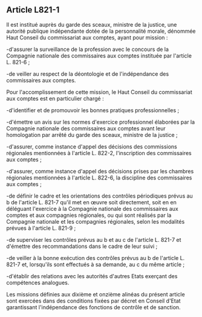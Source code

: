 Article L821-1
----
Il est institué auprès du garde des sceaux, ministre de la justice, une autorité
publique indépendante dotée de la personnalité morale, dénommée Haut Conseil du
commissariat aux comptes, ayant pour mission :

-d'assurer la surveillance de la profession avec le concours de la Compagnie
nationale des commissaires aux comptes instituée par l'article L. 821-6 ;

-de veiller au respect de la déontologie et de l'indépendance des commissaires
aux comptes.

Pour l'accomplissement de cette mission, le Haut Conseil du commissariat aux
comptes est en particulier chargé :

-d'identifier et de promouvoir les bonnes pratiques professionnelles ;

-d'émettre un avis sur les normes d'exercice professionnel élaborées par la
Compagnie nationale des commissaires aux comptes avant leur homologation par
arrêté du garde des sceaux, ministre de la justice ;

-d'assurer, comme instance d'appel des décisions des commissions régionales
mentionnées à l'article L. 822-2, l'inscription des commissaires aux comptes ;

-d'assurer, comme instance d'appel des décisions prises par les chambres
régionales mentionnées à l'article L. 822-6, la discipline des commissaires aux
comptes ;

-de définir le cadre et les orientations des contrôles périodiques prévus au b
de l'article L. 821-7 qu'il met en œuvre soit directement, soit en en déléguant
l'exercice à la Compagnie nationale des commissaires aux comptes et aux
compagnies régionales, ou qui sont réalisés par la Compagnie nationale et les
compagnies régionales, selon les modalités prévues à l'article L. 821-9 ;

-de superviser les contrôles prévus au b et au c de l'article L. 821-7 et
d'émettre des recommandations dans le cadre de leur suivi ;

-de veiller à la bonne exécution des contrôles prévus au b de l'article L. 821-7
et, lorsqu'ils sont effectués à sa demande, au c du même article ;

-d'établir des relations avec les autorités d'autres Etats exerçant des
compétences analogues.

Les missions définies aux dixième et onzième alinéas du présent article sont
exercées dans des conditions fixées par décret en Conseil d'Etat garantissant
l'indépendance des fonctions de contrôle et de sanction.
